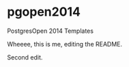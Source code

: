 pgopen2014
==========

PostgresOpen 2014 Templates

Wheeee, this is me, editing the README.

Second edit.
